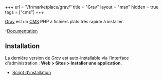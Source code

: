 +++
url = "/fr/marketplace/grav/"
title = "Grav"
layout = "man"
hidden = true
tags = ["cms"]
+++

[Grav](https://getgrav.org/) est un [CMS](https://fr.wikipedia.org/wiki/Syst%C3%A8me_de_gestion_de_contenu) PHP à fichiers plats très rapide à installer.

-[Documentation](https://learn.getgrav.org/17)

## Installation

La dernière version de *Grav* est auto-installable via l'interface d'administration : **Web > Sites > Installer une application**.

- [Script d'installation](https://admin.alwaysdata.com/site/application/script/147/detail/)
